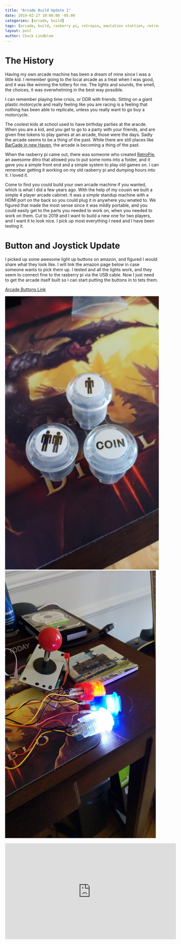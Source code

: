 ```yaml
---
title: "Arcade Build Update 1"
date: 2019-02-27 10:00:00 -05:00
categories: [arcade, build]
tags: [arcade, build, rasberry pi, retropie, emulation stattion, retroarch]
layout: post
author: Chuck Lindblom
---
```


# The History

Having my own arcade machine has been a dream of mine since I was a little kid. I remember going to the local arcade as a treat when I was good, and it was like winning the lottery for me. The lights and sounds, the smell, the choices, it was overwhelming in the best way possible.

I can remember playing time crisis, or DDR with friends. Sitting on a giant plastic motorcycle and really feeling like you are racing is a feeling that nothing has been able to replicate, unless you really want to go buy a motorcycle.
<!--more-->

The coolest kids at school used to have birthday parties at the aracde. When you are a kid, and you get to go to a party with your friends, and are given free tokens to play games at an arcade, those were the days. Sadly the arcade seems to be a thing of the past. While there are still places like <a href="https://barcadenewhaven.com/">BarCade in new Haven</a>, the arcade is becoming a thing of the past. 

When the rasberry pi came out, there was someone who created <a href="https://retropie.org.uk/">RetroPie</a>, an awesome ditro that allowed you to put some roms into a folder, and it gave you a simple front end and a simple system to play old games on. I can remember getting it working on my old rasberry pi and dumping hours into it. I loved it.

Come to find you could build your own arcade machine if you wanted, which is what I did a few years ago. With the help of my cousin we built a simple 4 player arcade cabinet. It was a simple standup machine with a HDMI port on the back so you could plug it in anywhere you wnated to. We figured that made the most sense since it was mildly portable, and you could easily get to the parts you needed to work on, when you needed to work on them. Cut to 2019 and I want to build a new one for two players, and I want it to look nice. I pick up most everything I need and I have been testing it.

# Button and Joystick Update

I picked up some awesome light up buttons on amazon, and figured I would share what they look like. I will link the amazon page below in case someone wants to pick them up. I tested and all the lights work, and they seem to connect fine to the rasberry pi via the USB cable. Now I just need to get the arcade itself built so I can start putting the buttons in to tets them.

<a href="https://www.amazon.com/Easyget-Encoder-Joystick-Illuminated-Buttons/dp/B00WAY9848/ref=sr_1_5?keywords=arcade+buttons&qid=1551199593&s=gateway&sr=8-5"> Arcade Buttons Link</a>

<a href="/images/pihole_logo.png"><img src="/images/arcade_buttons_1.jpg" alt=""></a>
<a href="/images/pihole_logo.png"><img src="/images/arcade_buttons_2.jpg" alt=""></a>
<iframe width="560" height="315" src="https://www.youtube.com/embed/7n4kZO9E4AU" frameborder="0" allow="accelerometer; autoplay; encrypted-media; gyroscope; picture-in-picture" allowfullscreen></iframe>
